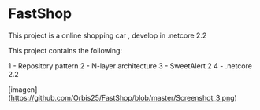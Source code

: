 # FastShop
This project is a online shopping car , develop in .netcore 2.2

This project contains the following:

1 - Repository pattern
2 - N-layer architecture
3 - SweetAlert 2
4 - .netcore 2.2

[imagen] (https://github.com/Orbis25/FastShop/blob/master/Screenshot_3.png)
